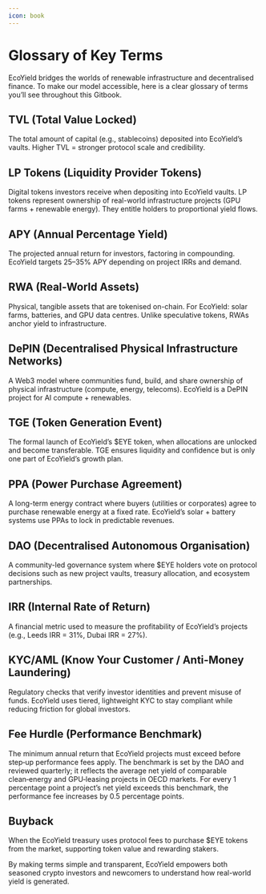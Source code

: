 ```yaml
---
icon: book
---
```


# Glossary of Key Terms

EcoYield bridges the worlds of renewable infrastructure and decentralised finance. To make our model accessible, here is a clear glossary of terms you’ll see throughout this Gitbook.

## TVL (Total Value Locked)

The total amount of capital (e.g., stablecoins) deposited into EcoYield’s vaults. Higher TVL = stronger protocol scale and credibility.

## LP Tokens (Liquidity Provider Tokens)

Digital tokens investors receive when depositing into EcoYield vaults. LP tokens represent ownership of real-world infrastructure projects (GPU farms + renewable energy). They entitle holders to proportional yield flows.

## APY (Annual Percentage Yield)

The projected annual return for investors, factoring in compounding. EcoYield targets 25–35% APY depending on project IRRs and demand.

## RWA (Real-World Assets)

Physical, tangible assets that are tokenised on-chain. For EcoYield: solar farms, batteries, and GPU data centres. Unlike speculative tokens, RWAs anchor yield to infrastructure.

## DePIN (Decentralised Physical Infrastructure Networks)

A Web3 model where communities fund, build, and share ownership of physical infrastructure (compute, energy, telecoms). EcoYield is a DePIN project for AI compute + renewables.

## TGE (Token Generation Event)

The formal launch of EcoYield’s $EYE token, when allocations are unlocked and become transferable. TGE ensures liquidity and confidence but is only one part of EcoYield’s growth plan.

## PPA (Power Purchase Agreement)

A long-term energy contract where buyers (utilities or corporates) agree to purchase renewable energy at a fixed rate. EcoYield’s solar + battery systems use PPAs to lock in predictable revenues.

## DAO (Decentralised Autonomous Organisation)

A community-led governance system where $EYE holders vote on protocol decisions such as new project vaults, treasury allocation, and ecosystem partnerships.

## IRR (Internal Rate of Return)

A financial metric used to measure the profitability of EcoYield’s projects (e.g., Leeds IRR = 31%, Dubai IRR = 27%).

## KYC/AML (Know Your Customer / Anti-Money Laundering)

Regulatory checks that verify investor identities and prevent misuse of funds. EcoYield uses tiered, lightweight KYC to stay compliant while reducing friction for global investors.

## Fee Hurdle (Performance Benchmark)

The minimum annual return that EcoYield projects must exceed before step‑up performance fees apply. The benchmark is set by the DAO and reviewed quarterly; it reflects the average net yield of comparable clean‑energy and GPU‑leasing projects in OECD markets. For every 1 percentage point a project’s net yield exceeds this benchmark, the performance fee increases by 0.5 percentage points.

## Buyback

When the EcoYield treasury uses protocol fees to purchase $EYE tokens from the market, supporting token value and rewarding stakers.

By making terms simple and transparent, EcoYield empowers both seasoned crypto investors and newcomers to understand how real-world yield is generated.

